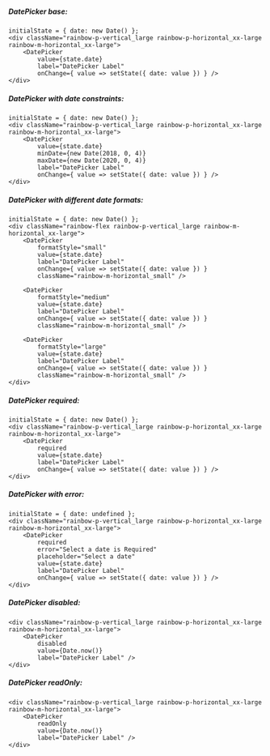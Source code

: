 ##### DatePicker base:

    initialState = { date: new Date() };
    <div className="rainbow-p-vertical_large rainbow-p-horizontal_xx-large rainbow-m-horizontal_xx-large">
        <DatePicker
            value={state.date}
            label="DatePicker Label"
            onChange={ value => setState({ date: value }) } />
    </div>

##### DatePicker with date constraints:

    initialState = { date: new Date() };
    <div className="rainbow-p-vertical_large rainbow-p-horizontal_xx-large rainbow-m-horizontal_xx-large">
        <DatePicker
            value={state.date}
            minDate={new Date(2018, 0, 4)}
            maxDate={new Date(2020, 0, 4)}
            label="DatePicker Label"
            onChange={ value => setState({ date: value }) } />
    </div>

##### DatePicker with different date formats:

    initialState = { date: new Date() };
    <div className="rainbow-flex rainbow-p-vertical_large rainbow-m-horizontal_xx-large">
        <DatePicker
            formatStyle="small"
            value={state.date}
            label="DatePicker Label"
            onChange={ value => setState({ date: value }) }
            className="rainbow-m-horizontal_small" />

        <DatePicker
            formatStyle="medium"
            value={state.date}
            label="DatePicker Label"
            onChange={ value => setState({ date: value }) }
            className="rainbow-m-horizontal_small" />

        <DatePicker
            formatStyle="large"
            value={state.date}
            label="DatePicker Label"
            onChange={ value => setState({ date: value }) }
            className="rainbow-m-horizontal_small" />
    </div>

##### DatePicker required:

    initialState = { date: new Date() };
    <div className="rainbow-p-vertical_large rainbow-p-horizontal_xx-large rainbow-m-horizontal_xx-large">
        <DatePicker
            required
            value={state.date}
            label="DatePicker Label"
            onChange={ value => setState({ date: value }) } />
    </div>

##### DatePicker with error:

    initialState = { date: undefined };
    <div className="rainbow-p-vertical_large rainbow-p-horizontal_xx-large rainbow-m-horizontal_xx-large">
        <DatePicker
            required
            error="Select a date is Required"
            placeholder="Select a date"
            value={state.date}
            label="DatePicker Label"
            onChange={ value => setState({ date: value }) } />
    </div>

##### DatePicker disabled:

    <div className="rainbow-p-vertical_large rainbow-p-horizontal_xx-large rainbow-m-horizontal_xx-large">
        <DatePicker
            disabled
            value={Date.now()}
            label="DatePicker Label" />
    </div>

##### DatePicker readOnly:

    <div className="rainbow-p-vertical_large rainbow-p-horizontal_xx-large rainbow-m-horizontal_xx-large">
        <DatePicker
            readOnly
            value={Date.now()}
            label="DatePicker Label" />
    </div>
